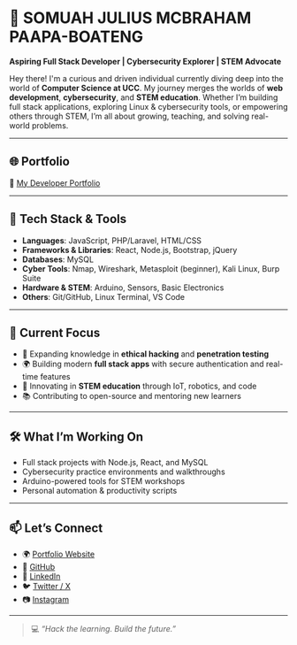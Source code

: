 # 👾 SOMUAH JULIUS MCBRAHAM PAAPA-BOATENG

**Aspiring Full Stack Developer | Cybersecurity Explorer | STEM Advocate**

Hey there! I'm a curious and driven individual currently diving deep into the world of **Computer Science at UCC**. My journey merges the worlds of **web development**, **cybersecurity**, and **STEM education**. Whether I’m building full stack applications, exploring Linux & cybersecurity tools, or empowering others through STEM, I’m all about growing, teaching, and solving real-world problems.

---

## 🌐 Portfolio

🔗 [My Developer Portfolio](https://julius-somuah.netlify.app)

---

## 🔧 Tech Stack & Tools

- **Languages**: JavaScript, PHP/Laravel, HTML/CSS
- **Frameworks & Libraries**: React, Node.js, Bootstrap, jQuery
- **Databases**: MySQL
- **Cyber Tools**: Nmap, Wireshark, Metasploit (beginner), Kali Linux, Burp Suite
- **Hardware & STEM**: Arduino, Sensors, Basic Electronics
- **Others**: Git/GitHub, Linux Terminal, VS Code

---

## 🎯 Current Focus

- 🔐 Expanding knowledge in **ethical hacking** and **penetration testing**
- 🌍 Building modern **full stack apps** with secure authentication and real-time features
- 🤖 Innovating in **STEM education** through IoT, robotics, and code
- 📚 Contributing to open-source and mentoring new learners

---

## 🛠 What I’m Working On

- Full stack projects with Node.js, React, and MySQL
- Cybersecurity practice environments and walkthroughs
- Arduino-powered tools for STEM workshops
- Personal automation & productivity scripts

---

## 📫 Let’s Connect

- 🌍 [Portfolio Website](https://julius-somuah.netlify.app)
- 🐙 [GitHub](https://github.com/khophisnow)
- 💼 [LinkedIn](https://www.linkedin.com/in/julius-mcbraham-paaapa-boateng-somuah/)
- 🐦 [Twitter / X](https://x.com/khophi_snow)
- 📷 [Instagram](https://www.instagram.com/khophisnow/)

---

> 💻 _“Hack the learning. Build the future.”_


<!---
khophisnow/khophisnow is a ✨ special ✨ repository because its `README.md` (this file) appears on your GitHub profile.
You can click the Preview link to take a look at your changes.
--->
